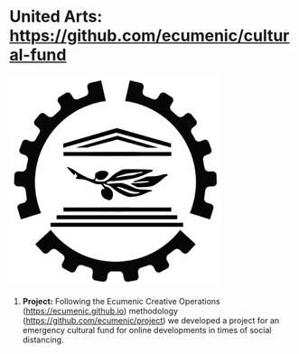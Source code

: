 # United Arts: https://github.com/ecumenic/cultural-fund
![Our Logo](https://github.com/ecumenic/cultural-fund/blob/master/Emergency%20Cultural%20Fund%20Logo.png)

1. **Project:** Following the Ecumenic Creative Operations (https://ecumenic.github.io) methodology (https://github.com/ecumenic/project) we developed a project for an emergency cultural fund for online developments in times of social distancing.
